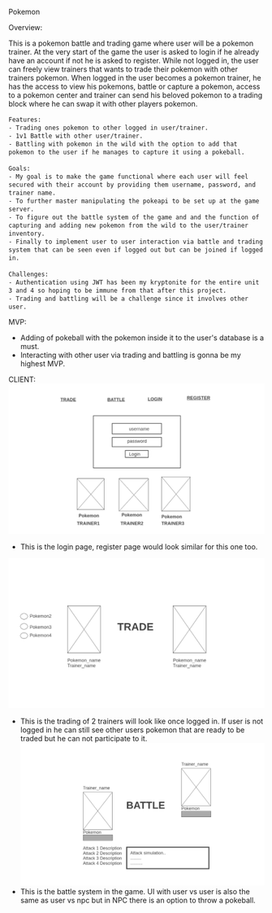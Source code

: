 Pokemon

Overview:

This is a pokemon battle and trading game where user will be a pokemon trainer. At the very start of the game the user is asked to login if he already have an account if not he is asked to register. While not logged in, the user can freely view trainers that wants to trade their pokemon with other trainers pokemon. When logged in the user becomes a pokemon trainer, he has the access to view his pokemons, battle or capture a pokemon, access to a pokemon center and trainer can send his beloved pokemon to a trading block where he can swap it with other players pokemon.

    Features:
    - Trading ones pokemon to other logged in user/trainer.
    - 1v1 Battle with other user/trainer.
    - Battling with pokemon in the wild with the option to add that pokemon to the user if he manages to capture it using a pokeball.

    Goals:
    - My goal is to make the game functional where each user will feel secured with their account by providing them username, password, and trainer name. 
    - To further master manipulating the pokeapi to be set up at the game server. 
    - To figure out the battle system of the game and and the function of capturing and adding new pokemon from the wild to the user/trainer inventory.
    - Finally to implement user to user interaction via battle and trading system that can be seen even if logged out but can be joined if logged in.

    Challenges:
    - Authentication using JWT has been my kryptonite for the entire unit 3 and 4 so hoping to be immune from that after this project.
    - Trading and battling will be a challenge since it involves other user.


MVP:
  - Adding of pokeball with the pokemon inside it to the user's database is a must.
  - Interacting with other user via trading and battling is gonna be my highest MVP. 

  CLIENT:
  ![Logo](./image_readme/Homepage.png)
  - This is the login page, register page would look similar for this one too.

  ![Logo](./image_readme/trade.png)
  - This is the trading of 2 trainers will look like once logged in. If user is not logged in he can still see other users pokemon that are ready to be traded but he can not participate to it.
  ![Logo](./image_readme/battle.png)
  - This is the battle system in the game. UI with user vs user is also the same as user vs npc but in NPC there is an option to throw a pokeball.

